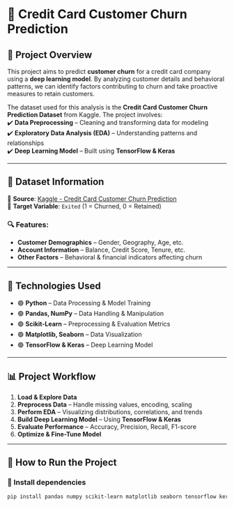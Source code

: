 # 🎯 Credit Card Customer Churn Prediction  

## 📌 Project Overview  
This project aims to predict **customer churn** for a credit card company using a **deep learning model**. By analyzing customer details and behavioral patterns, we can identify factors contributing to churn and take proactive measures to retain customers.  

The dataset used for this analysis is the **Credit Card Customer Churn Prediction Dataset** from Kaggle. The project involves:  
✔️ **Data Preprocessing** – Cleaning and transforming data for modeling  
✔️ **Exploratory Data Analysis (EDA)** – Understanding patterns and relationships  
✔️ **Deep Learning Model** – Built using **TensorFlow & Keras**  

---

## 📂 Dataset Information  
📌 **Source**: [Kaggle - Credit Card Customer Churn Prediction](https://www.kaggle.com/)  
📌 **Target Variable**: `Exited` (1 = Churned, 0 = Retained)  

### 🔍 Features:  
- **Customer Demographics** – Gender, Geography, Age, etc.  
- **Account Information** – Balance, Credit Score, Tenure, etc.  
- **Other Factors** – Behavioral & financial indicators affecting churn  

---

## 🚀 Technologies Used  
- 🟢 **Python** – Data Processing & Model Training  
- 🟢 **Pandas, NumPy** – Data Handling & Manipulation  
- 🟢 **Scikit-Learn** – Preprocessing & Evaluation Metrics  
- 🟢 **Matplotlib, Seaborn** – Data Visualization  
- 🟢 **TensorFlow & Keras** – Deep Learning Model  

---

## 📊 Project Workflow  
1. **Load & Explore Data**  
2. **Preprocess Data** – Handle missing values, encoding, scaling  
3. **Perform EDA** – Visualizing distributions, correlations, and trends  
4. **Build Deep Learning Model** – Using **TensorFlow & Keras**  
5. **Evaluate Performance** – Accuracy, Precision, Recall, F1-score  
6. **Optimize & Fine-Tune Model**  

---

## 📜 How to Run the Project  
### 🔹 Install dependencies  
```bash
pip install pandas numpy scikit-learn matplotlib seaborn tensorflow keras
